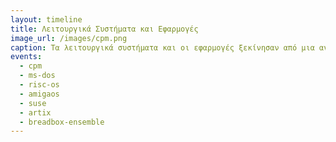```yaml
---
layout: timeline 
title: Λειτουργικά Συστήματα και Εφαρμογές 
image_url: /images/cpm.png
caption: Τα λειτουργικά συστήματα και οι εφαρμογές ξεκίνησαν από μια ανάγκη των προγραμματιστών αλλά τελικά έγιναν ένας κυρίαρχος τρόπος διάδρασης με τα προσωπικά συστήματα.  
events:
  - cpm 
  - ms-dos 
  - risc-os
  - amigaos
  - suse
  - artix
  - breadbox-ensemble
---
```

